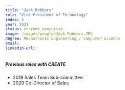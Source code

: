 ```yaml
---
title: "Jack Robbers"
role: "Vice President of Technology"
index: 2
year: 2021
status: current_executive
image: /images/people/Jack-Robbers.JPG
degree: Mechatronic Engineering / Computer Science
email:
linkedin-url:
---
```

##### Previous roles with CREATE

- 2019 Sales Team Sub-committee
- 2020 Co-Director of Sales
